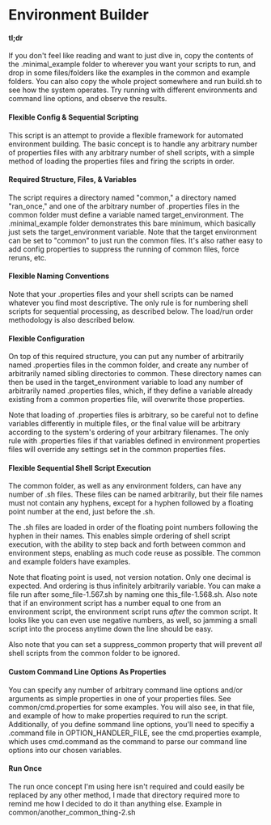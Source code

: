 # Environment Builder

#### tl;dr
If you don't feel like reading and want to just dive in, copy the contents of the .minimal_example folder to wherever you want your scripts to run, and drop in some files/folders like the examples in the common and example folders. You can also copy the whole project somewhere and run build.sh to see how the system operates. Try running with different environments and command line options, and observe the results.

#### Flexible Config & Sequential Scripting
This script is an attempt to provide a flexible framework for automated environment building. The basic concept is to handle any arbitrary number of properties files with any arbitrary number of shell scripts, with a simple method of loading the properties files and firing the scripts in order.

#### Required Structure, Files, & Variables
The script requires a directory named "common," a directory named "ran_once," and one of the arbitrary number of .properties files in the common folder must define a variable named target_environment. The .minimal_example folder demonstrates this bare minimum, which basically just sets the target_environment variable. Note that the target environment can be set to "common" to just run the common files. It's also rather easy to add config properties to suppress the running of common files, force reruns, etc. 

#### Flexible Naming Conventions

Note that your .properties files and your shell scripts can be named whatever you find most descriptive. The only rule is for numbering shell scripts for sequential processing, as described below. The load/run order methodology is also described below.

#### Flexible Configuration
On top of this required structure, you can put any number of arbitrarily named .properties files in the common folder, and create any number of arbitrarily named sibling directories to common. These directory names can then be used in the target_environment variable to load any number of arbitrarily named .properties files, which, if they define a variable already existing from a common properties file, will overwrite those properties.

Note that loading of .properties files is arbitrary, so be careful not to define variables differently in multiple files, or the final value will be arbitrary according to the system's ordering of your arbitrary filenames. The only rule with .properties files if that variables defined in environment properties files will override any settings set in the common properties files.

#### Flexible Sequential Shell Script Execution
The common folder, as well as any environment folders, can have any number of .sh files. These files can be named arbitrarily, but their file names must not contain any hyphens, except for a hyphen followed by a floating point number at the end, just before the .sh.

The .sh files are loaded in order of the floating point numbers following the hyphen in their names. This enables simple ordering of shell script execution, with the ability to step back and forth between common and environment steps, enabling as much code reuse as possible. The common and example folders have examples.

Note that floating point is used, not version notation. Only one decimal is expected. And ordering is thus infinitely arbitrarily variable. You can make a file run after some_file-1.567.sh by naming one this_file-1.568.sh. Also note that if an environment script has a number equal to one from an environment script, the environment script runs *after* the common script. It looks like you can even use negative numbers, as well, so jamming a small script into the process anytime down the line should be easy.

Also note that you can set a suppress_common property that will prevent *all* shell scripts from the common folder to be ignored.

#### Custom Command Line Options As Properties
You can specify any number of arbitrary command line options and/or arguments as simple properties in one of your properties files. See common/cmd.properties for some examples. You will also see, in that file, and example of how to make properties required to run the script. Additionally, of you define sommand line options, you'll need to specifiy a .command file in OPTION_HANDLER_FILE, see the cmd.properties example, which uses cmd.command as the command to parse our command line options into our chosen variables.

#### Run Once
The run once concept I'm using here isn't required and could easily be replaced by any other method, I made that directory required more to remind me how I decided to do it than anything else. Example in common/another_common_thing-2.sh
